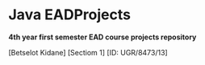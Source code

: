 # Java EADProjects

**4th year first semester EAD course projects repository**

[Betselot Kidane]
[Sectiom 1]
[ID: UGR/8473/13]
